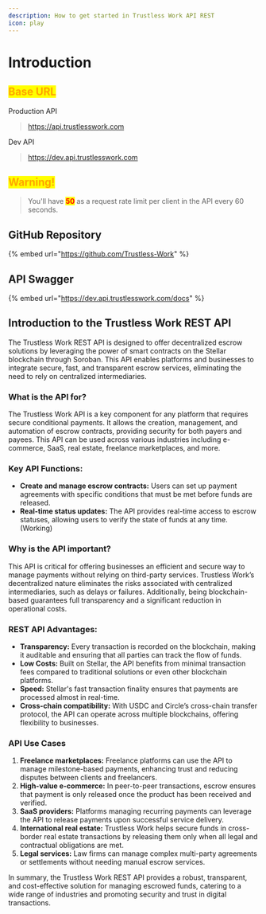 ```yaml
---
description: How to get started in Trustless Work API REST
icon: play
---
```


# Introduction

## <mark style="color:orange;">Base URL</mark>

Production API

> https://api.trustlesswork.com

Dev API

> https://dev.api.trustlesswork.com

## <mark style="color:orange;">Warning!</mark>

> You'll have <mark style="color:red;">**50**</mark> as a request rate limit per client in the API every 60 seconds.

## GitHub Repository

{% embed url="https://github.com/Trustless-Work" %}

## API Swagger

{% embed url="https://dev.api.trustlesswork.com/docs" %}

## Introduction to the Trustless Work REST API

The Trustless Work REST API is designed to offer decentralized escrow solutions by leveraging the power of smart contracts on the Stellar blockchain through Soroban. This API enables platforms and businesses to integrate secure, fast, and transparent escrow services, eliminating the need to rely on centralized intermediaries.

### What is the API for?

The Trustless Work API is a key component for any platform that requires secure conditional payments. It allows the creation, management, and automation of escrow contracts, providing security for both payers and payees. This API can be used across various industries including e-commerce, SaaS, real estate, freelance marketplaces, and more.

### Key API Functions:

* **Create and manage escrow contracts:** Users can set up payment agreements with specific conditions that must be met before funds are released.
* **Real-time status updates:** The API provides real-time access to escrow statuses, allowing users to verify the state of funds at any time. (Working)

### Why is the API important?

This API is critical for offering businesses an efficient and secure way to manage payments without relying on third-party services. Trustless Work’s decentralized nature eliminates the risks associated with centralized intermediaries, such as delays or failures. Additionally, being blockchain-based guarantees full transparency and a significant reduction in operational costs.

### REST API Advantages:

* **Transparency:** Every transaction is recorded on the blockchain, making it auditable and ensuring that all parties can track the flow of funds.
* **Low Costs:** Built on Stellar, the API benefits from minimal transaction fees compared to traditional solutions or even other blockchain platforms.
* **Speed:** Stellar's fast transaction finality ensures that payments are processed almost in real-time.
* **Cross-chain compatibility:** With USDC and Circle’s cross-chain transfer protocol, the API can operate across multiple blockchains, offering flexibility to businesses.

### API Use Cases

1. **Freelance marketplaces:** Freelance platforms can use the API to manage milestone-based payments, enhancing trust and reducing disputes between clients and freelancers.
2. **High-value e-commerce:** In peer-to-peer transactions, escrow ensures that payment is only released once the product has been received and verified.
3. **SaaS providers:** Platforms managing recurring payments can leverage the API to release payments upon successful service delivery.
4. **International real estate:** Trustless Work helps secure funds in cross-border real estate transactions by releasing them only when all legal and contractual obligations are met.
5. **Legal services:** Law firms can manage complex multi-party agreements or settlements without needing manual escrow services.

In summary, the Trustless Work REST API provides a robust, transparent, and cost-effective solution for managing escrowed funds, catering to a wide range of industries and promoting security and trust in digital transactions.
